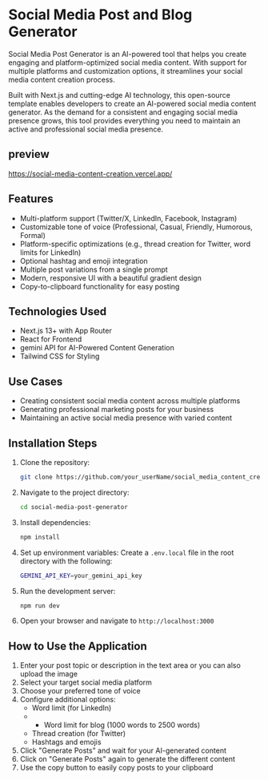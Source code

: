 # Social Media Post and Blog Generator

Social Media Post Generator is an AI-powered tool that helps you create engaging and platform-optimized social media content. With support for multiple platforms and customization options, it streamlines your social media content creation process.

Built with Next.js and cutting-edge AI technology, this open-source template enables developers to create an AI-powered social media content generator. As the demand for a consistent and engaging social media presence grows, this tool provides everything you need to maintain an active and professional social media presence.

## preview
https://social-media-content-creation.vercel.app/
## Features

- Multi-platform support (Twitter/X, LinkedIn, Facebook, Instagram)
- Customizable tone of voice (Professional, Casual, Friendly, Humorous, Formal)
- Platform-specific optimizations (e.g., thread creation for Twitter, word limits for LinkedIn)
- Optional hashtag and emoji integration
- Multiple post variations from a single prompt
- Modern, responsive UI with a beautiful gradient design
- Copy-to-clipboard functionality for easy posting

## Technologies Used
- Next.js 13+ with App Router
- React for Frontend
- gemini API for AI-Powered Content Generation
- Tailwind CSS for Styling

## Use Cases
- Creating consistent social media content across multiple platforms
- Generating professional marketing posts for your business
- Maintaining an active social media presence with varied content

## Installation Steps

1. Clone the repository:
    ```bash
    git clone https://github.com/your_userName/social_media_content_creation.git
    ```

2. Navigate to the project directory:
    ```bash
    cd social-media-post-generator
    ```

3. Install dependencies:
    ```bash
    npm install
    ```

4. Set up environment variables:
   Create a `.env.local` file in the root directory with the following:
    ```bash
    GEMINI_API_KEY=your_gemini_api_key
    ```
   
5. Run the development server:
    ```bash
    npm run dev
    ```

6. Open your browser and navigate to `http://localhost:3000`

## How to Use the Application

1. Enter your post topic or description in the text area or you can also upload the image
2. Select your target social media platform
3. Choose your preferred tone of voice
4. Configure additional options:
   - Word limit (for LinkedIn)
   - - Word limit for blog (1000 words to 2500 words)
   - Thread creation (for Twitter)
   - Hashtags and emojis
5. Click "Generate Posts" and wait for your AI-generated content
6. Click on "Generate Posts" again to generate the different content
7. Use the copy button to easily copy posts to your clipboard


